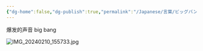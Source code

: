 ```yaml
---
{"dg-home":false,"dg-publish":true,"permalink":"/Japanese/言葉/ビッグバン/","dgPassFrontmatter":true}
---
```


爆发的声音 big bang

![IMG_20240210_155733.jpg](/img/user/998%20resources/%E3%82%AF%E3%83%AC%E3%83%A8%E3%83%B3%E3%81%97%E3%82%93%E3%81%A1%E3%82%83%E3%82%93/IMG_20240210_155733.jpg)